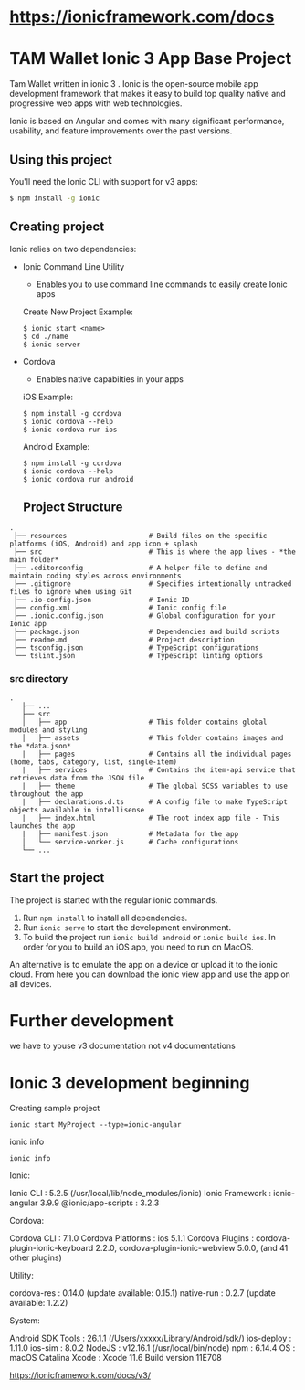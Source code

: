 # https://ionicframework.com/docs

TAM Wallet Ionic 3 App Base Project
=====================

Tam Wallet written in ionic 3 .
Ionic is the open-source mobile app development framework that makes it easy to build top quality native and progressive web apps with web technologies.

Ionic is based on Angular and comes with many significant performance, usability, and feature improvements over the past versions.

## Using this project

You'll need the Ionic CLI with support for v3 apps:

```bash
$ npm install -g ionic
```

## Creating project

Ionic relies on two dependencies: 
- Ionic Command Line Utility
  - Enables you to use command line commands to easily create Ionic apps
  
  Create New Project Example:
  ```
  $ ionic start <name>
  $ cd ./name
  $ ionic server
  ```
  
- Cordova
  - Enables native capabilties in your apps
  
  iOS Example:
  ```
  $ npm install -g cordova
  $ ionic cordova --help
  $ ionic cordova run ios
  ```
  
  Android Example:
    ```
    $ npm install -g cordova
    $ ionic cordova --help
    $ ionic cordova run android
    ```
  
  ## Project Structure

```
.
 ├── resources                    # Build files on the specific platforms (iOS, Android) and app icon + splash
 ├── src                          # This is where the app lives - *the main folder*
 ├── .editorconfig                # A helper file to define and maintain coding styles across environments
 ├── .gitignore                   # Specifies intentionally untracked files to ignore when using Git
 ├── .io-config.json              # Ionic ID
 ├── config.xml                   # Ionic config file
 ├── .ionic.config.json           # Global configuration for your Ionic app
 ├── package.json                 # Dependencies and build scripts
 ├── readme.md                    # Project description
 ├── tsconfig.json                # TypeScript configurations
 └── tslint.json                  # TypeScript linting options
```

### src directory
```
.
   ├── ...
   ├── src                       
   │   ├── app                    # This folder contains global modules and styling
   │   ├── assets                 # This folder contains images and the *data.json*
   |   ├── pages                  # Contains all the individual pages (home, tabs, category, list, single-item)
   |   ├── services               # Contains the item-api service that retrieves data from the JSON file
   |   ├── theme                  # The global SCSS variables to use throughout the app
   |   ├── declarations.d.ts      # A config file to make TypeScript objects available in intellisense
   |   ├── index.html             # The root index app file - This launches the app
   |   ├── manifest.json          # Metadata for the app
   │   └── service-worker.js      # Cache configurations
   └── ...
```


## Start the project
The project is started with the regular ionic commands.

1. Run `npm install` to install all dependencies.
2. Run `ionic serve` to start the development environment.
3. To build the project run `ionic build android` or `ionic build ios`. In order for you to build an iOS app, you need to run on MacOS.

An alternative is to emulate the app on a device or upload it to the ionic cloud. From here you can download the ionic view app and use the app on all devices.

  
 # Further development
we have to youse v3 documentation not v4 documentations

 # Ionic 3 development beginning
 
Creating sample project 

`ionic start MyProject --type=ionic-angular`


ionic info

`ionic info`

Ionic:

   Ionic CLI          : 5.2.5 (/usr/local/lib/node_modules/ionic)
   Ionic Framework    : ionic-angular 3.9.9
   @ionic/app-scripts : 3.2.3

Cordova:

   Cordova CLI       : 7.1.0
   Cordova Platforms : ios 5.1.1
   Cordova Plugins   : cordova-plugin-ionic-keyboard 2.2.0, cordova-plugin-ionic-webview 5.0.0, (and 41 other plugins)

Utility:

   cordova-res : 0.14.0 (update available: 0.15.1)
   native-run  : 0.2.7 (update available: 1.2.2)

System:

   Android SDK Tools : 26.1.1 (/Users/xxxxx/Library/Android/sdk/)
   ios-deploy        : 1.11.0
   ios-sim           : 8.0.2
   NodeJS            : v12.16.1 (/usr/local/bin/node)
   npm               : 6.14.4
   OS                : macOS Catalina
   Xcode             : Xcode 11.6 Build version 11E708



https://ionicframework.com/docs/v3/
